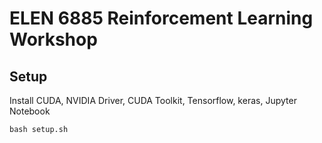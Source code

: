 # ELEN 6885 Reinforcement Learning Workshop

## Setup
Install CUDA, NVIDIA Driver, CUDA Toolkit, Tensorflow, keras, Jupyter Notebook
```
bash setup.sh
```
